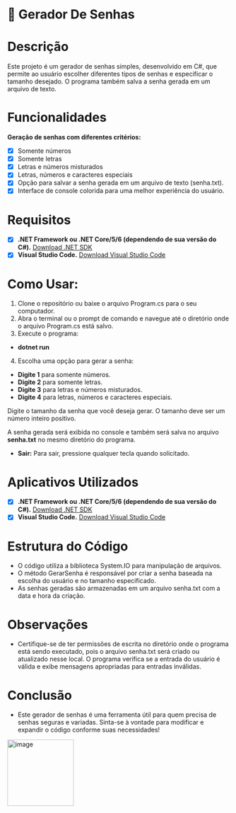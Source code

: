 # 🔐 Gerador De Senhas

# Descrição

Este projeto é um gerador de senhas simples, desenvolvido em C#, que permite ao usuário escolher diferentes tipos de senhas e especificar o tamanho desejado. O programa também salva a senha gerada em um arquivo de texto.

# Funcionalidades

**Geração de senhas com diferentes critérios:**

- [x] Somente números
- [x] Somente letras
- [x] Letras e números misturados
- [x] Letras, números e caracteres especiais
- [x] Opção para salvar a senha gerada em um arquivo de texto (senha.txt).
- [x] Interface de console colorida para uma melhor experiência do usuário.

# Requisitos

 - [x] **.NET Framework ou .NET Core/5/6 (dependendo de sua versão do C#).**
[Download .NET SDK](https://dotnet.microsoft.com/download)
- [x] **Visual Studio Code.**
[Download Visual Studio Code](https://code.visualstudio.com/download)

# Como Usar:
1. Clone o repositório ou baixe o arquivo Program.cs para o seu computador.
2. Abra o terminal ou o prompt de comando e navegue até o diretório onde o arquivo Program.cs está salvo.
3. Execute o programa:
* **dotnet run**

4. Escolha uma opção para gerar a senha:

* **Digite 1** para somente números.
* **Digite 2** para somente letras.
* **Digite 3** para letras e números misturados.
* **Digite 4** para letras, números e caracteres especiais.

Digite o tamanho da senha que você deseja gerar. O tamanho deve ser um número inteiro positivo.

A senha gerada será exibida no console e também será salva no arquivo **senha.txt** no mesmo diretório do programa.

* **Sair:**  Para sair, pressione qualquer tecla quando solicitado.

# Aplicativos Utilizados

 - [x] **.NET Framework ou .NET Core/5/6 (dependendo de sua versão do C#).**
[Download .NET SDK](https://dotnet.microsoft.com/download)
- [x] **Visual Studio Code.**
[Download Visual Studio Code](https://code.visualstudio.com/download)

# Estrutura do Código

* O código utiliza a biblioteca System.IO para manipulação de arquivos.
* O método GerarSenha é responsável por criar a senha baseada na escolha do usuário e no tamanho especificado.
* As senhas geradas são armazenadas em um arquivo senha.txt com a data e hora da criação.

# Observações

* Certifique-se de ter permissões de escrita no diretório onde o programa está sendo executado, pois o arquivo senha.txt será criado ou atualizado nesse local.
O programa verifica se a entrada do usuário é válida e exibe mensagens apropriadas para entradas inválidas.

# Conclusão

* Este gerador de senhas é uma ferramenta útil para quem precisa de senhas seguras e variadas. Sinta-se à vontade para modificar e expandir o código conforme suas necessidades!

<img width="150" alt="image" src="https://github.com/user-attachments/assets/e79b6d69-8fc8-49db-bb7d-300c26cac54f" />
